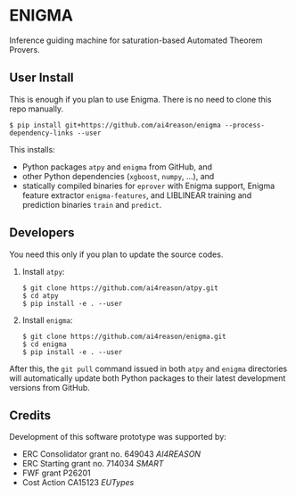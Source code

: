 # **ENIGMA** #

Inference guiding machine for saturation-based Automated Theorem Provers.

## User Install

This is enough if you plan to use Enigma.  There is no need to clone this
repo manually.

```console
$ pip install git+https://github.com/ai4reason/enigma --process-dependency-links --user
```

This installs:

* Python packages `atpy` and `enigma` from GitHub, and
* other Python dependencies (`xgboost`, `numpy`, ...), and
* statically compiled binaries for `eprover` with Enigma support, Enigma
  feature extractor `enigma-features`, and LIBLINEAR training and prediction
  binaries `train` and `predict`.

## Developers

You need this only if you plan to update the source codes.

1. Install `atpy`:

   ```console
   $ git clone https://github.com/ai4reason/atpy.git
   $ cd atpy
   $ pip install -e . --user
   ```

2. Install `enigma`:

   ```console
   $ git clone https://github.com/ai4reason/enigma.git
   $ cd enigma
   $ pip install -e . --user
   ```

After this, the `git pull` command issued in both `atpy` and `enigma`
directories will automatically update both Python packages to their latest
development versions from GitHub.

## Credits

Development of this software prototype was supported by: 

+ ERC Consolidator grant no. 649043 *AI4REASON*
+ ERC Starting grant no. 714034 *SMART*
+ FWF grant P26201
+ Cost Action CA15123 *EUTypes*

